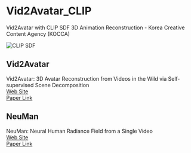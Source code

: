 # Vid2Avatar_CLIP
Vid2Avatar with CLIP SDF
3D Animation Reconstruction - Korea Creative Content Agency (KOCCA)

![CLIP SDF](https://github.com/junghyeon0427/Vid2Avatar_CLIP/assets/77001598/ac2cc6f4-a56e-4a4f-b641-c02538ff6dc0)

## Vid2Avatar  
Vid2Avatar: 3D Avatar Reconstruction from Videos in the Wild via Self-supervised Scene Decomposition  
[Web Site](https://moygcc.github.io/vid2avatar)  
[Paper Link](https://arxiv.org/abs/2302.11566)

## NeuMan  
NeuMan: Neural Human Radiance Field from a Single Video  
[Web Site](https://machinelearning.apple.com/research/neural-human-radiance-field)  
[Paper Link](https://arxiv.org/abs/2203.12575)
